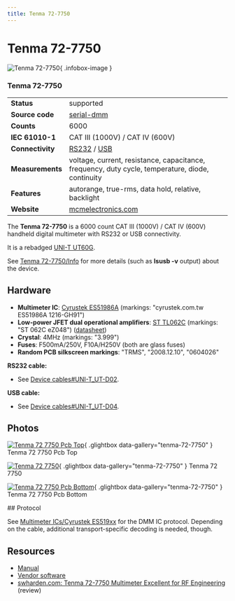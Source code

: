 ```yaml
---
title: Tenma 72-7750
---
```


# Tenma 72-7750

<div class="infobox" markdown>

![Tenma 72-7750](./img/Tenma_72-7750_PCB_top.jpg){ .infobox-image }

### Tenma 72-7750

| | |
|---|---|
| **Status** | supported |
| **Source code** | [serial-dmm](https://github.com/OpenTraceLab/OpenTraceCapture/tree/main/src/hardware/serial-dmm) |
| **Counts** | 6000 |
| **IEC 61010-1** | CAT III (1000V) / CAT IV (600V) |
| **Connectivity** | [RS232](https://sigrok.org/wiki/Device_cables#UNI-T_UT-D02) / [USB](https://sigrok.org/wiki/Device_cables#UNI-T_UT-D04) |
| **Measurements** | voltage, current, resistance, capacitance, frequency, duty cycle, temperature, diode, continuity |
| **Features** | autorange, true-rms, data hold, relative, backlight |
| **Website** | [mcmelectronics.com](http://www.mcmelectronics.com/product/TENMA-72-7750-/72-7750) |

</div>

The **Tenma 72-7750** is a 6000 count CAT III (1000V) / CAT IV (600V) handheld digital multimeter with RS232 or USB connectivity.

It is a rebadged [UNI-T UT60G](http://www.uni-trend.com/UT60G.html).

See [Tenma 72-7750/Info](https://sigrok.org/wiki/Tenma_72-7750/Info) for more details (such as **lsusb -v** output) about the device.

## Hardware
- **Multimeter IC**: [Cyrustek ES51986A](https://sigrok.org/wiki/Multimeter_ICs/Cyrustek_ES519xx) (markings: "cyrustek.com.tw ES51986A 1216-GH91")
- **Low-power JFET dual operational amplifiers**: [ST TL062C](http://www.st.com/web/en/catalog/sense_power/FM123/SC61/SS1378/PF65352) (markings: "ST 062C eZ048") ([datasheet](http://www.st.com/st-web-ui/static/active/en/resource/technical/document/datasheet/CD00000486.pdf))
- **Crystal**: 4MHz (markings: "3.999")
- **Fuses**: F500mA/250V, F10A/H250V (both are glass fuses)
- **Random PCB silkscreen markings**: "TRMS", "2008.12.10", "0604026"

**RS232 cable:**

- See [Device cables#UNI-T_UT-D02](https://sigrok.org/wiki/Device_cables#UNI-T_UT-D02).

**USB cable:**

- See [Device cables#UNI-T_UT-D04](https://sigrok.org/wiki/Device_cables#UNI-T_UT-D04).

## Photos

<div class="photo-grid" markdown>

[![Tenma 72 7750 Pcb Top](./img/Tenma_72-7750_PCB_top.jpg)](./img/Tenma_72-7750_PCB_top.jpg "Tenma 72 7750 Pcb Top"){ .glightbox data-gallery="tenma-72-7750" }
<span class="caption">Tenma 72 7750 Pcb Top</span>

[![Tenma 72 7750](./img/Tenma_72-7750.png)](./img/Tenma_72-7750.png "Tenma 72 7750"){ .glightbox data-gallery="tenma-72-7750" }
<span class="caption">Tenma 72 7750</span>

[![Tenma 72 7750 Pcb Bottom](./img/Tenma_72-7750_PCB_bottom.jpg)](./img/Tenma_72-7750_PCB_bottom.jpg "Tenma 72 7750 Pcb Bottom"){ .glightbox data-gallery="tenma-72-7750" }
<span class="caption">Tenma 72 7750 Pcb Bottom</span>

</div>
## Protocol

See [Multimeter ICs/Cyrustek ES519xx](https://sigrok.org/wiki/Multimeter_ICs/Cyrustek_ES519xx) for the DMM IC protocol. Depending on the cable, additional transport-specific decoding is needed, though.

## Resources
- [Manual](http://www.farnell.com/datasheets/70028.pdf)
- [Vendor software](http://www.mcmelectronics.com/content/ProductData/downloads/72-7750-Software.zip)
- [swharden.com: Tenma 72-7750 Multimeter Excellent for RF Engineering](http://www.swharden.com/blog/2013-04-17-tenma-72-7750-multimeter-excellent-for-rf-engineering/) (review)

